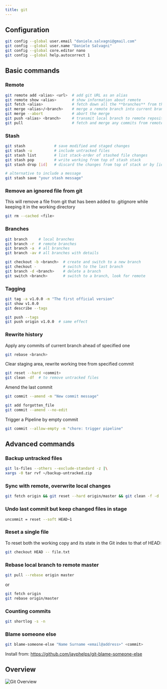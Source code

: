 ```yaml
---
title: git
---
```


## Configuration

```bash
git config --global user.email "daniele.salvagni@gmail.com"
git config --global user.name "Daniele Salvagni"
git config --global core.editor nano
git config --global help.autocorrect 1
```

## Basic commands

### Remote

```bash
git remote add <alias> <url>  # add git URL as an alias
git remote show <alias>       # show information about remote
git fetch <alias>             # fetch down all the **branches** from that remote
git merge <alias>/<branch>    # merge a remote branch into current branch
git merge --abort             # abort the merge
git push <alias> <branch>     # transmit local branch to remote repository
git pull                      # fetch and merge any commits from remote
```

### Stash

```bash
git stash             # save modified and staged changes
git stash -u          # include untracked files
git stash list        # list stack-order of stashed file changes
git stash pop         # write working from top of stash stack
git stash drop [id]   # discard the changes from top of stack or by [id]

# alternative to include a message
git stash save "your stash message"
```

### Remove an ignored file from git

This will remove a file from git that has been added to .gitignore while keeping
it in the working directory

```bash
git rm --cached <file>
```

### Branches

```bash
git branch     # local branches
git branch -r  # remote branches
git branch -a  # all branches
git branch -av # all branches with details
```

```bash
git checkout -b <branch>  # create and switch to a new branch
git checkout -            # switch to the last branch
git branch -d <branch>    # delete a branch
git switch <branch>       # switch to a branch, look for remote
```

### Tagging

```bash
git tag -a v1.0.0 -m "The first official version"
git show v1.0.0
git describe --tags

git push --tags
git push origin v1.0.0  # same effect
```

### Rewrite history

Apply any commits of current branch ahead of specified one

```bash
git rebase <branch>
```

Clear staging area, rewrite working tree from specified commit

```bash
git reset --hard <commit>
git clean -df  # to remove untracked files
```

Amend the last commit

```bash
git commit --amend -m "New commit message"

git add forgotten_file
git commit --amend --no-edit
```

Trigger a Pipeline by empty commit

```bash
git commit --allow-empty -m "chore: trigger pipeline"
```

## Advanced commands

### Backup untracked files

```bash
git ls-files --others --exclude-standard -z |\
xargs -0 tar rvf ~/backup-untracked.zip
```

### Sync with remote, overwrite local changes

```bash
git fetch origin && git reset --hard origin/master && git clean -f -d
```

### Undo last commit but keep changed files in stage

```bash
uncommit = reset --soft HEAD~1
```

### Reset a single file

To reset both the working copy and its state in the Git index to that of HEAD:

```bash
git checkout HEAD -- file.txt
```

### Rebase local branch to remote master

```bash
git pull --rebase origin master
```

or

```bash
git fetch origin
git rebase origin/master
```

### Counting commits

```bash
git shortlog -s -n
```

### Blame someone else

```bash
git blame-someone-else "Name Surname <email@address>" <commit>
```

Install from: https://github.com/jayphelps/git-blame-someone-else

## Overview

![Git Overview](/img/notes/git/git-overview.png)

